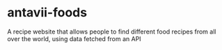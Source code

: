 # antavii-foods
A recipe website that allows people to find different food recipes from all over the world, using data fetched from an API
